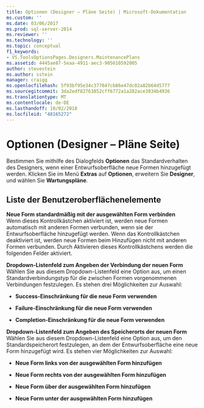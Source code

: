 ```yaml
---
title: Optionen (Designer – Pläne Seite) | Microsoft-Dokumentation
ms.custom: ''
ms.date: 03/06/2017
ms.prod: sql-server-2014
ms.reviewer: ''
ms.technology: ''
ms.topic: conceptual
f1_keywords:
- VS.ToolsOptionsPages.Designers.MaintenancePlans
ms.assetid: 4445ae87-5eaa-4911-aec3-905610592005
author: stevestein
ms.author: sstein
manager: craigg
ms.openlocfilehash: 5f93bf95e34c377047cb86e47dc02a82b64d5777
ms.sourcegitcommit: 3da2edf82763852cff6772a1a282ace3034b4936
ms.translationtype: MT
ms.contentlocale: de-DE
ms.lasthandoff: 10/02/2018
ms.locfileid: "48165272"
---
```

# <a name="options-designers-maintenance-plans-page"></a>Optionen (Designer – Pläne Seite)
  Bestimmen Sie mithilfe des Dialogfelds **Optionen** das Standardverhalten des Designers, wenn einer Entwurfsoberfläche neue Formen hinzugefügt werden. Klicken Sie im Menü **Extras** auf **Optionen**, erweitern Sie **Designer**, und wählen Sie **Wartungspläne**.  
  
## <a name="uielement-list"></a>Liste der Benutzeroberflächenelemente  
 **Neue Form standardmäßig mit der ausgewählten Form verbinden**  
 Wenn dieses Kontrollkästchen aktiviert ist, werden neue Formen automatisch mit anderen Formen verbunden, wenn sie der Entwurfsoberfläche hinzugefügt werden. Wenn das Kontrollkästchen deaktiviert ist, werden neue Formen beim Hinzufügen nicht mit anderen Formen verbunden. Durch Aktivieren dieses Kontrollkästchens werden die folgenden Felder aktiviert.  
  
 **Dropdown-Listenfeld zum Angeben der Verbindung der neuen Form**  
 Wählen Sie aus diesem Dropdown-Listenfeld eine Option aus, um einen Standardverbindungstyp für die zwischen Formen vorgenommenen Verbindungen festzulegen. Es stehen drei Möglichkeiten zur Auswahl:  
  
-   **Success-Einschränkung für die neue Form verwenden**  
  
-   **Failure-Einschränkung für die neue Form verwenden**  
  
-   **Completion-Einschränkung für die neue Form verwenden**  
  
 **Dropdown-Listenfeld zum Angeben des Speicherorts der neuen Form**  
 Wählen Sie aus diesem Dropdown-Listenfeld eine Option aus, um den Standardspeicherort festzulegen, an dem der Entwurfsoberfläche eine neue Form hinzugefügt wird. Es stehen vier Möglichkeiten zur Auswahl:  
  
-   **Neue Form links von der ausgewählten Form hinzufügen**  
  
-   **Neue Form rechts von der ausgewählten Form hinzufügen**  
  
-   **Neue Form über der ausgewählten Form hinzufügen**  
  
-   **Neue Form unter der ausgewählten Form hinzufügen**  
  
  
